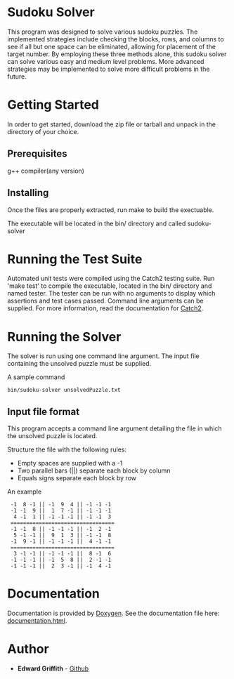 # Sudoku Solver

This program was designed to solve various sudoku puzzles. The implemented strategies include checking the blocks, rows, and columns to see if all but one space can be eliminated, allowing for placement of the target number. By employing these three methods alone, this sudoku solver can solve various easy and medium level problems. More advanced strategies may be implemented to solve more difficult problems in the future.

# Getting Started

In order to get started, download the zip file or tarball and unpack in the directory of your choice. 

## Prerequisites

g++ compiler(any version)

## Installing

Once the files are properly extracted, run make to build the exectuable.

The executable will be located in the bin/ directory and called sudoku-solver

# Running the Test Suite

Automated unit tests were compiled using the Catch2 testing suite. Run 'make test' to compile the executable, located in the bin/ directory and named tester. The tester can be run with no arguments to display which assertions and test cases passed. Command line arguments can be supplied. For more information, read the documentation for [Catch2](https://github.com/catchorg/Catch2).

# Running the Solver

The solver is run using one command line argument. The input file containing the unsolved puzzle must be supplied.

A sample command
```
bin/sudoku-solver unsolvedPuzzle.txt
```

## Input file format

This program accepts a command line argument detailing the file in which the unsolved puzzle is located. 

Structure the file with the following rules:

* Empty spaces are supplied with a -1
* Two parallel bars (||) separate each block by column
* Equals signs separate each block by row

An example
```
 -1  8 -1 || -1  9  4 || -1 -1 -1
 -1 -1  9 ||  1  7 -1 || -1 -1 -1
  4 -1  1 || -1 -1 -1 || -1 -1  3
 =================================
 -1 -1  8 || -1 -1 -1 || -1  2 -1
  5 -1 -1 ||  9  1  3 || -1 -1  8
 -1  9 -1 || -1 -1 -1 ||  4 -1 -1
 =================================
  3 -1 -1 || -1 -1 -1 ||  8 -1  6
 -1 -1 -1 || -1  5  8 ||  2 -1 -1
 -1 -1 -1 ||  2  3 -1 || -1  4 -1
```

# Documentation

Documentation is provided by [Doxygen](doxygen.nl). See the documentation file here: [documentation.html](doc/html/documentation.html).

# Author

* **Edward Griffith** - [Github](https://github.com/egriffit)



